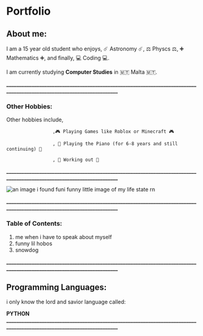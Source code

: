 # Portfolio
## About me:
I am a 15 year old student who enjoys, ☄️ Astronomy ☄️, ⚖️ Physcs ⚖️, ➕ Mathematics ➕, and finally, 💻 Coding 💻.

I am currently studying **Computer Studies** in 🇲🇹 Malta 🇲🇹.

**_______________________________________________________________________________________________________________________**
### Other Hobbies:
Other hobbies include,

                     ,🎮 Playing Games like Roblox or Minecraft 🎮

                     , 🎹 Playing the Piano (for 6-8 years and still continuing) 🎹
                     
                     , 🦾 Working out 🦾
                     
**_______________________________________________________________________________________________________________________**

![an image i found funi](https://upload.wikimedia.org/wikipedia/commons/thumb/6/6f/Mychtar_and_his_Snowdog.jpg/640px-Mychtar_and_his_Snowdog.jpg)
funny little image of my life state rn

**_______________________________________________________________________________________________________________________**
### Table of Contents:
1. me when i have to speak about myself
2. funny lil hobos
3. snowdog

**_______________________________________________________________________________________________________________________**

## Programming Languages:
i only know the lord and savior language called:

**PYTHON**
**_______________________________________________________________________________________________________________________**
